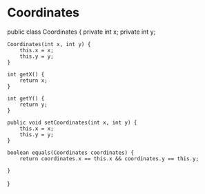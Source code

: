 # Coordinates
public class Coordinates {
    private int x;
    private int y;

    Coordinates(int x, int y) {
        this.x = x;
        this.y = y;
    }

    int getX() {
        return x;
    }

    int getY() {
        return y;
    }

    public void setCoordinates(int x, int y) {
        this.x = x;
        this.y = y;
    }

    boolean equals(Coordinates coordinates) {
        return coordinates.x == this.x && coordinates.y == this.y;

    }


}
